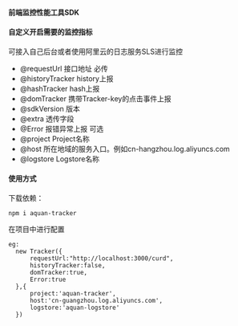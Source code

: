 #### 前端监控性能工具SDK

#### 自定义开启需要的监控指标
可接入自己后台或者使用阿里云的日志服务SLS进行监控

 * @requestUrl      接口地址 必传
 * @historyTracker  history上报
 * @hashTracker     hash上报
 * @domTracker      携带Tracker-key的点击事件上报
 * @sdkVersion      版本
 * @extra           透传字段
 * @Error           报错异常上报
    可选
 * @project         Project名称
 * @host            所在地域的服务入口。例如cn-hangzhou.log.aliyuncs.com
 * @logstore        Logstore名称


#### 使用方式
下载依赖：
```
npm i aquan-tracker
```

在项目中进行配置
``` 
eg:
  new Tracker({
      requestUrl:"http://localhost:3000/curd",
      historyTracker:false,
      domTracker:true,
      Error:true
  },{
      project:'aquan-tracker',
      host:'cn-guangzhou.log.aliyuncs.com',
      logstore:'aquan-logstore'
  })
``` 